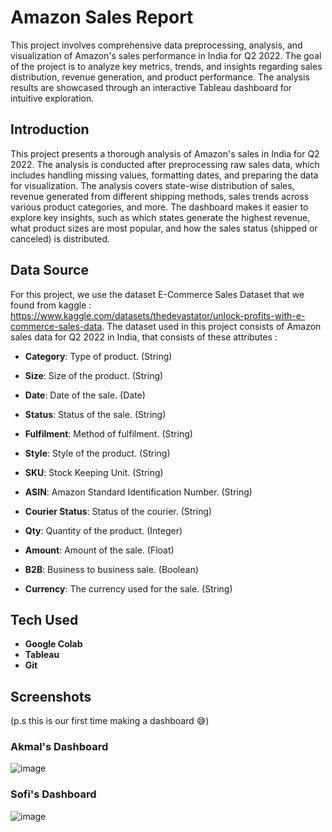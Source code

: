 # Amazon Sales Report 
This project involves comprehensive data preprocessing, analysis, and visualization of Amazon's sales performance in India for Q2 2022. The goal of the project is to analyze key metrics, trends, and insights regarding sales distribution, revenue generation, and product performance. The analysis results are showcased through an interactive Tableau dashboard for intuitive exploration.

## Introduction
This project presents a thorough analysis of Amazon's sales in India for Q2 2022. The analysis is conducted after preprocessing raw sales data, which includes handling missing values, formatting dates, and preparing the data for visualization. The analysis covers state-wise distribution of sales, revenue generated from different shipping methods, sales trends across various product categories, and more. The dashboard makes it easier to explore key insights, such as which states generate the highest revenue, what product sizes are most popular, and how the sales status (shipped or canceled) is distributed.

## Data Source
For this project, we use the dataset E-Commerce Sales Dataset that we found from kaggle : https://www.kaggle.com/datasets/thedevastator/unlock-profits-with-e-commerce-sales-data. The dataset used in this project consists of Amazon sales data for Q2 2022 in India, that consists of these attributes : 
*   **Category**: Type of product. (String)

*   **Size**: Size of the product. (String)

*   **Date**: Date of the sale. (Date)

*   **Status**: Status of the sale. (String)

*   **Fulfilment**: Method of fulfilment. (String)

*   **Style**: Style of the product. (String)

*   **SKU**: Stock Keeping Unit. (String)

*   **ASIN**: Amazon Standard Identification Number. (String)

*   **Courier Status**: Status of the courier. (String)

*   **Qty**: Quantity of the product. (Integer)

*   **Amount**: Amount of the sale. (Float)

*   **B2B**: Business to business sale. (Boolean)

*   **Currency**: The currency used for the sale. (String)

## Tech Used

* **Google Colab**
* **Tableau**
* **Git**

## Screenshots
(p.s this is our first time making a dashboard 😅)
### Akmal's Dashboard
![image](https://github.com/user-attachments/assets/4608ed75-f670-49e1-86c9-835cb5fbe2ad)
### Sofi's Dashboard
![image](https://github.com/user-attachments/assets/7a59cf7a-c394-4a02-8fa0-ebf92512d2f0)
